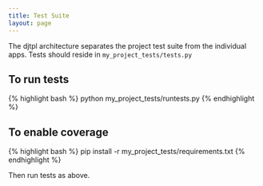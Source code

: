```yaml
---
title: Test Suite
layout: page
---
```


The djtpl architecture separates the project test suite from the individual apps. Tests should reside in ```my_project_tests/tests.py```

## To run tests 
{% highlight bash %}
python my_project_tests/runtests.py
{% endhighlight %}

## To enable coverage
{% highlight bash %}
pip install -r my_project_tests/requirements.txt
{% endhighlight %}

Then run tests as above.
